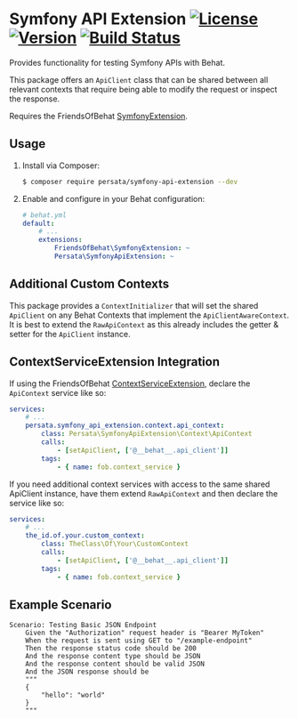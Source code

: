 # Symfony API Extension [![License](https://img.shields.io/packagist/l/persata/symfony-api-extension.svg)](https://packagist.org/packages/persata/symfony-api-extension) [![Version](https://img.shields.io/packagist/v/persata/symfony-api-extension.svg)](https://packagist.org/packages/persata/symfony-api-extension) [![Build Status](https://travis-ci.org/Persata/SymfonyApiExtension.svg?branch=master)](https://travis-ci.org/Persata/SymfonyApiExtension)

Provides functionality for testing Symfony APIs with Behat.

This package offers an `ApiClient` class that can be shared between all relevant contexts that require being able to modify the request or inspect the response. 

Requires the FriendsOfBehat [SymfonyExtension](https://github.com/FriendsOfBehat/SymfonyExtension).

## Usage

1. Install via Composer:

    ```bash
    $ composer require persata/symfony-api-extension --dev
    ```

2. Enable and configure in your Behat configuration:

    ```yaml
    # behat.yml
    default:
        # ...
        extensions:
            FriendsOfBehat\SymfonyExtension: ~
            Persata\SymfonyApiExtension: ~
    ```

## Additional Custom Contexts

This package provides a `ContextInitializer` that will set the shared `ApiClient` on any Behat Contexts that implement the `ApiClientAwareContext`. It is best to extend the `RawApiContext` as this already includes the getter & setter for the `ApiClient` instance.

## ContextServiceExtension Integration

If using the FriendsOfBehat [ContextServiceExtension](https://github.com/FriendsOfBehat/ContextServiceExtension), declare the `ApiContext` service like so:

```yaml
services:
    # ...
    persata.symfony_api_extension.context.api_context:
        class: Persata\SymfonyApiExtension\Context\ApiContext
        calls:
            - [setApiClient, ['@__behat__.api_client']]
        tags:
            - { name: fob.context_service }
```

If you need additional context services with access to the same shared ApiClient instance, have them extend `RawApiContext` and then declare the service like so:

```yaml
services:
    # ...
    the_id.of.your.custom_context:
        class: TheClass\Of\Your\CustomContext
        calls:
            - [setApiClient, ['@__behat__.api_client']]
        tags:
            - { name: fob.context_service }
```

## Example Scenario
```gherkin
Scenario: Testing Basic JSON Endpoint
    Given the "Authorization" request header is "Bearer MyToken"
    When the request is sent using GET to "/example-endpoint"
    Then the response status code should be 200
    And the response content type should be JSON
    And the response content should be valid JSON
    And the JSON response should be
    """
    {
        "hello": "world"
    }
    """
```